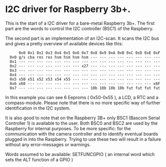 # I2C driver for Raspberry 3b+.

This is the start of a I2C driver for a bare-metal Raspberry 3b+. The first part are the words to control the I2C controller (BSC1) of the Raspberry.

The second part is an implementation of an I2C-scan. It scans the I2C bus and gives a pretty overview of available devices like this:


	      0x0 0x1 0x2 0x3 0x4 0x5 0x6 0x7 0x8 0x9 0xA 0xB 0xC 0xD 0xE 0xF
      0x0 g/s cba res res hsm hsm hsm hsm --- --- --- --- --- --- --- ---
      0x1 --- --- --- --- --- --- --- --- --- --- --- --- --- --- --- ---
      0x2 --- --- --- --- --- --- --- x27 --- --- --- --- --- --- --- ---
      0x3 --- --- --- --- --- --- --- --- --- --- --- --- --- --- --- ---
      0x4 --- --- --- --- --- --- --- --- --- --- --- --- --- --- --- ---
      0x5 x50 x51 x52 x53 x54 x55 --- --- --- --- --- --- --- --- --- ---
      0x6 x60 --- --- --- --- --- --- --- --- --- --- --- --- --- --- x6F
      0x7 --- --- --- --- --- --- --- --- 10b 10b 10b 10b fut fut fut fut
      
In this example you can see 6 Eeproms ( 0x50-0x55 ), a LCD, a RTC and a compass-module. Please note that there is no more specific way of further identification in the I2C system.    
      
It is also good to note that on the Raspberry 3B+ only BSC1 (Bascom Serial Controller 1) is available to the user. Both BSC0 and BSC2 are used by the Raspberry for internal purposes. To be more specific: for the communication with the camera controller and to identify eventual boards plugged in into the Raspberry.
Trying to use these two will result in a failure without any error-messages or warnings.


Words assumed to be available: SETFUNCGPIO ( an internal word which sets the ALT function of a GPIO )



